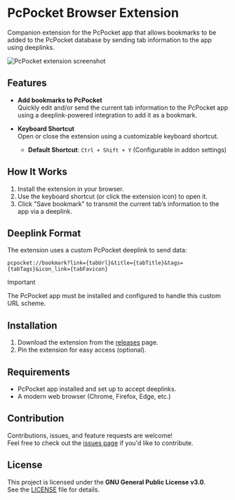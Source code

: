 # PcPocket Browser Extension

Companion extension for the PcPocket app that allows bookmarks to be added to the PcPocket database by sending tab information to the app using deeplinks.

![PcPocket extension screenshot](https://github.com/user-attachments/assets/dbf33a58-0de0-451c-87e3-d869682b9f30)

## Features

- **Add bookmarks to PcPocket**  
  Quickly edit and/or send the current tab information to the PcPocket app using a deeplink-powered integration to add it as a bookmark.

- **Keyboard Shortcut**  
  Open or close the extension using a customizable keyboard shortcut.
  - **Default Shortcut**: `Ctrl + Shift + Y` (Configurable in addon settings)

## How It Works

1. Install the extension in your browser.
2. Use the keyboard shortcut (or click the extension icon) to open it.
3. Click "Save bookmark" to transmit the current tab’s information to the app via a deeplink.

## Deeplink Format

The extension uses a custom PcPocket deeplink to send data:

```
pcpocket://bookmark?link={tabUrl}&title={tabTitle}&tags={tabTags}&icon_link={tabFavicon}
```

> [!IMPORTANT]
> The PcPocket app must be installed and configured to handle this custom URL scheme.

## Installation

1. Download the extension from the [releases](https://github.com/dragon-slayer875/pcpocket-extension/releases) page.
2. Pin the extension for easy access (optional).

## Requirements

- PcPocket app installed and set up to accept deeplinks.
- A modern web browser (Chrome, Firefox, Edge, etc.)

## Contribution

Contributions, issues, and feature requests are welcome!  
Feel free to check out the [issues page](https://github.com/dragon-slayer875/pcpocket-extension/issues) if you'd like to contribute.

## License

This project is licensed under the **GNU General Public License v3.0**.  
See the [LICENSE](./LICENSE) file for details.
